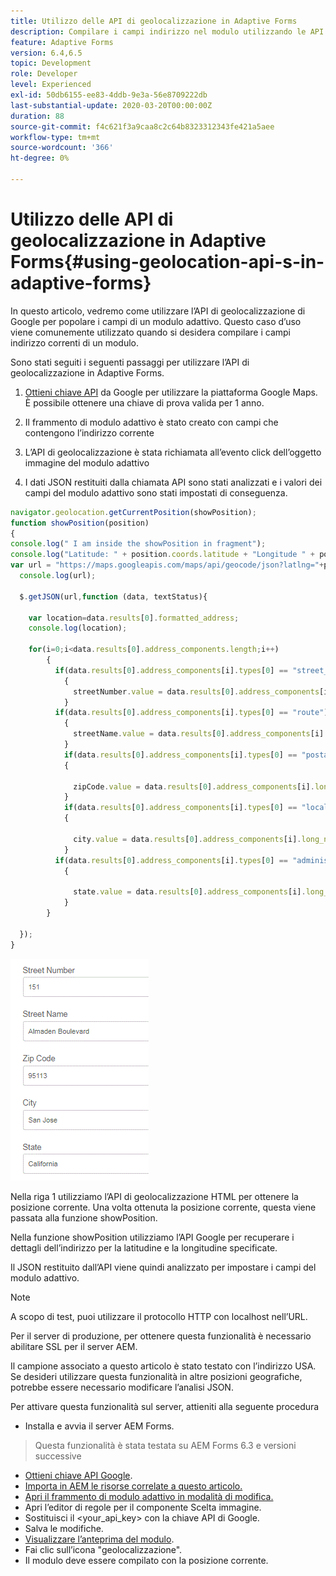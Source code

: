 ```yaml
---
title: Utilizzo delle API di geolocalizzazione in Adaptive Forms
description: Compilare i campi indirizzo nel modulo utilizzando le API di geolocalizzazione
feature: Adaptive Forms
version: 6.4,6.5
topic: Development
role: Developer
level: Experienced
exl-id: 50db6155-ee83-4ddb-9e3a-56e8709222db
last-substantial-update: 2020-03-20T00:00:00Z
duration: 88
source-git-commit: f4c621f3a9caa8c2c64b8323312343fe421a5aee
workflow-type: tm+mt
source-wordcount: '366'
ht-degree: 0%

---
```


# Utilizzo delle API di geolocalizzazione in Adaptive Forms{#using-geolocation-api-s-in-adaptive-forms}

In questo articolo, vedremo come utilizzare l’API di geolocalizzazione di Google per popolare i campi di un modulo adattivo. Questo caso d’uso viene comunemente utilizzato quando si desidera compilare i campi indirizzo correnti di un modulo.

Sono stati seguiti i seguenti passaggi per utilizzare l’API di geolocalizzazione in Adaptive Forms.

1. [Ottieni chiave API](https://developers.google.com/maps/documentation/javascript/get-api-key) da Google per utilizzare la piattaforma Google Maps. È possibile ottenere una chiave di prova valida per 1 anno.

1. Il frammento di modulo adattivo è stato creato con campi che contengono l’indirizzo corrente

1. L’API di geolocalizzazione è stata richiamata all’evento click dell’oggetto immagine del modulo adattivo

1. I dati JSON restituiti dalla chiamata API sono stati analizzati e i valori dei campi del modulo adattivo sono stati impostati di conseguenza.

```javascript
navigator.geolocation.getCurrentPosition(showPosition);
function showPosition(position) 
{
console.log(" I am inside the showPosition in fragment");
console.log("Latitude: " + position.coords.latitude + "Longitude " + position.coords.longitude);
var url = "https://maps.googleapis.com/maps/api/geocode/json?latlng="+position.coords.latitude+","+position.coords.longitude+"&key=<your_api_key>";
  console.log(url);
  
  $.getJSON(url,function (data, textStatus){
    
    var location=data.results[0].formatted_address;
    console.log(location);
    
    for(i=0;i<data.results[0].address_components.length;i++)
        {
          if(data.results[0].address_components[i].types[0] == "street_number")
            {
              streetNumber.value = data.results[0].address_components[i].long_name;
            }
          if(data.results[0].address_components[i].types[0] == "route")
            {
              streetName.value = data.results[0].address_components[i].long_name;
            }
            if(data.results[0].address_components[i].types[0] == "postal_code")
            {
              
              zipCode.value = data.results[0].address_components[i].long_name;
            }
            if(data.results[0].address_components[i].types[0] == "locality")
            {
              
              city.value = data.results[0].address_components[i].long_name;
            }
          if(data.results[0].address_components[i].types[0] == "administrative_area_level_1")
            {
              
              state.value = data.results[0].address_components[i].long_name;
            }
        }
    
  });
}
```

![Campi popolati con API di geolocalizzazione](assets/capture-4.gif)

Nella riga 1 utilizziamo l’API di geolocalizzazione HTML per ottenere la posizione corrente. Una volta ottenuta la posizione corrente, questa viene passata alla funzione showPosition.

Nella funzione showPosition utilizziamo l’API Google per recuperare i dettagli dell’indirizzo per la latitudine e la longitudine specificate.

Il JSON restituito dall’API viene quindi analizzato per impostare i campi del modulo adattivo.

>[!NOTE]
>
>A scopo di test, puoi utilizzare il protocollo HTTP con localhost nell’URL.
>
>Per il server di produzione, per ottenere questa funzionalità è necessario abilitare SSL per il server AEM.
>
>Il campione associato a questo articolo è stato testato con l’indirizzo USA. Se desideri utilizzare questa funzionalità in altre posizioni geografiche, potrebbe essere necessario modificare l’analisi JSON.

Per attivare questa funzionalità sul server, attieniti alla seguente procedura

* Installa e avvia il server AEM Forms.
> Questa funzionalità è stata testata su AEM Forms 6.3 e versioni successive
* [Ottieni chiave API Google](https://developers.google.com/maps/documentation/javascript/get-api-key).
* [Importa in AEM le risorse correlate a questo articolo.](assets/geolocationapi.zip)
* [Apri il frammento di modulo adattivo in modalità di modifica.](http://localhost:4502/editor.html/content/forms/af/currentaddressfragment.html)
* Apri l’editor di regole per il componente Scelta immagine.
* Sostituisci il &lt;your_api_key> con la chiave API di Google.
* Salva le modifiche.
* [Visualizzare l’anteprima del modulo](http://localhost:4502/content/dam/formsanddocuments/currentaddressfragment/jcr:content?wcmmode=disabled).
* Fai clic sull’icona &quot;geolocalizzazione&quot;.
* Il modulo deve essere compilato con la posizione corrente.
